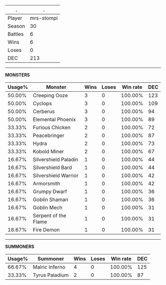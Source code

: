 .|.
|-|-
Player|mrs-stompi
Season|30
Battles|6
Wins|6
Loses|0
DEC|213

---
**MONSTERS**

Usage%|Monster|Wins|Loses|Win rate|DEC|
-|-|-|-|-|-|
50.00%|Creeping Ooze|3|0|100.00%|123|
50.00%|Cyclops|3|0|100.00%|109|
50.00%|Cerberus|3|0|100.00%|94|
50.00%|Elemental Phoenix|3|0|100.00%|89|
33.33%|Furious Chicken|2|0|100.00%|72|
33.33%|Peacebringer|2|0|100.00%|87|
33.33%|Hydra|2|0|100.00%|73|
33.33%|Kobold Miner|2|0|100.00%|67|
16.67%|Silvershield Paladin|1|0|100.00%|44|
16.67%|Silvershield Bard|1|0|100.00%|44|
16.67%|Silvershield Warrior|1|0|100.00%|42|
16.67%|Armorsmith|1|0|100.00%|42|
16.67%|Grumpy Dwarf|1|0|100.00%|36|
16.67%|Goblin Shaman|1|0|100.00%|36|
16.67%|Goblin Mech|1|0|100.00%|31|
16.67%|Serpent of the Flame|1|0|100.00%|31|
16.67%|Fire Demon|1|0|100.00%|31|

---
**SUMMONERS**

Usage%|Summoner|Wins|Loses|Win rate|DEC|
-|-|-|-|-|-|
66.67%|Malric Inferno|4|0|100.00%|125|
33.33%|Tyrus Paladium|2|0|100.00%|87|
